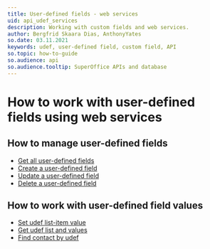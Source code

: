 ```yaml
---
title: User-defined fields - web services
uid: api_udef_services
description: Working with custom fields and web services.
author: Bergfrid Skaara Dias, AnthonyYates
so.date: 03.11.2021
keywords: udef, user-defined field, custom field, API
so.topic: how-to-guide
so.audience: api
so.audience.tooltip: SuperOffice APIs and database
---
```


# How to work with user-defined fields using web services

## How to manage user-defined fields

* [Get all user-defined fields][4]
* [Create a user-defined field][5]
* [Update a user-defined field][6]
* [Delete a user-defined field][7]

## How to work with user-defined field values

* [Set udef list-item value][1]
* [Get udef list and values][2]
* [Find contact by udef][3]

<!-- Referenced links -->
[1]: set-udef-listitem-value.md
[2]: get-udef-list-and-values.md
[3]: find-contact-by-udef.md
[4]: rest-get-all-udef-fields.md
[5]: rest-create-udef-field.md
[6]: rest-update-udef-field.md
[7]: rest-delete-udef-field.md